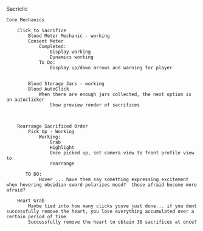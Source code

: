 Sacriclic

    Core Mechanics

        Click to Sacrifice
            Blood Meter Mechanic - working
            Consent Meter
                Completed:
                    Display working
                    Dynamics working
                To Do:
                    Display up/down arrows and warning for player


            Blood Storage Jars - working
            Blood AutoClick 
                When there are enough jars collected, the next option is an autoclicker
                    Show preview render of sacrifices
            


        Rearrange Sacrificed Order
            Pick Up - Working
                Working:
                    Grab
                    Highlight
                    Once picked up, set camera view to front profile view to 
                    rearrange
                
           TO DO:
                Hover ... have them say something expressing excitement when hovering obsidian sword polarizes mood?  those afraid become more afraid?

        Heart Grab
            Maybe tied into how many clicks youve just done... if you dont successfully remove the heart, you lose everything accumulated over a certain period of time
            Successfully remove the heart to obtain 30 sacrifices at once?